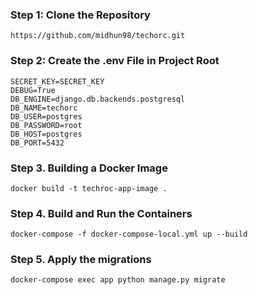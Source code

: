 ### Step 1: Clone the Repository
```
https://github.com/midhun98/techorc.git
```

### Step 2: Create the .env File in Project Root
```
SECRET_KEY=SECRET_KEY
DEBUG=True
DB_ENGINE=django.db.backends.postgresql
DB_NAME=techorc
DB_USER=postgres
DB_PASSWORD=root
DB_HOST=postgres
DB_PORT=5432
```

### Step 3. Building a Docker Image
```
docker build -t techroc-app-image .
```

### Step 4. Build and Run the Containers
```
docker-compose -f docker-compose-local.yml up --build
```

### Step 5. Apply the migrations
```
docker-compose exec app python manage.py migrate
```

